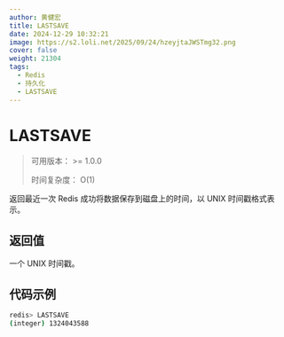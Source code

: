 ```yaml
---
author: 黄健宏
title: LASTSAVE
date: 2024-12-29 10:32:21
image: https://s2.loli.net/2025/09/24/hzeyjtaJWSTmg32.png
cover: false
weight: 21304
tags:
  - Redis
  - 持久化
  - LASTSAVE
---
```


# LASTSAVE

> 可用版本： >= 1.0.0
> 
> 时间复杂度： O(1)

返回最近一次 Redis 成功将数据保存到磁盘上的时间，以 UNIX 时间戳格式表示。

## 返回值

一个 UNIX 时间戳。

## 代码示例

```bash
redis> LASTSAVE
(integer) 1324043588
```